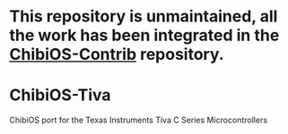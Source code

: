 This repository is unmaintained, all the work has been integrated in the [ChibiOS-Contrib](https://github.com/ChibiOS/ChibiOS-Contrib) repository.
===

ChibiOS-Tiva
============

ChibiOS port for the Texas Instruments Tiva C Series Microcontrollers
